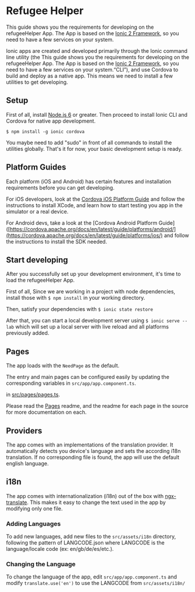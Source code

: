 # Refugee Helper
This guide shows you the requirements for developing on the refugeeHelper App. The App is based on the [Ionic 2 Framework](https://ionicframework.com/docs/), so you need to have a few services on your system.

Ionic apps are created and developed primarily through the Ionic command line utility (the This guide shows you the requirements for developing on the refugeeHelper App. The App is based on the [Ionic 2 Framework](https://ionicframework.com/docs/), so you need to have a few services on your system.“CLI”), and use Cordova to build and deploy as a native app. This means we need to install a few utilities to get developing.

## Setup
First of all, install [Node.js 6](<https://nodejs.org/en/>) or greater. Then proceed to install Ionic CLI and Cordova for native app development.

```$ npm install -g ionic cordova ```

You maybe need to add "sudo" in front of all commands to install the utilities globally. That's it for now, your basic development setup is ready.

## Platform Guides
Each platform (iOS and Android) has certain features and installation requirements before you can get developing. 

For iOS developers, look at the [Cordova iOS Platform Guide](https://cordova.apache.org/docs/en/latest/guide/platforms/ios/) and follow the instructions to install XCode, and learn how to start testing you app in the simulator or a real device.

For Android devs, take a look at the [Cordova Android Platform Guide]([https://cordova.apache.org/docs/en/latest/guide/platforms/android/](https://cordova.apache.org/docs/en/latest/guide/platforms/ios/) and follow the instructions to install the SDK needed.

## Start developing
After you successfully set up your development environment, it's time to load the refugeeHelper App.

First of all, Since we are working in a project with node dependencies, install those with
 ```$ npm install``` 
in your working directory.

Then, satisfy your dependencies with
```$ ionic state restore```

After that, you can start a local development server using
```$ ionic serve --lab```
which will set up a local server with live reload and all platforms previously added.

## Pages

The app loads with the `NeedPage` as the default. 

The entry and main pages can be configured easily by updating the corresponding
variables in `src/app/app.component.ts`.

in
[src/pages/pages.ts](https://github.com/ionic-team/starters/blob/master/ionic-angular/official/super/src/pages/pages.ts).

Please read the
[Pages](https://github.com/ionic-team/starters/tree/master/ionic-angular/official/super/src/pages)
readme, and the readme for each page in the source for more documentation on
each.

## Providers

The app comes with an implementations of the translation provider. It automatically detects you device's language and sets the according i18n translation. If no corresponding file is found, the app will use the default english language.


## i18n

The app comes with internationalization (i18n) out of the box with
[ngx-translate](https://github.com/ngx-translate/core). This makes it easy to
change the text used in the app by modifying only one file. 

### Adding Languages

To add new languages, add new files to the `src/assets/i18n` directory,
following the pattern of LANGCODE.json where LANGCODE is the language/locale
code (ex: en/gb/de/es/etc.).

### Changing the Language

To change the language of the app, edit `src/app/app.component.ts` and modify
`translate.use('en')` to use the LANGCODE from `src/assets/i18n/`
